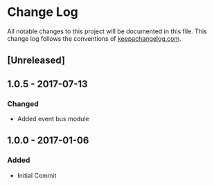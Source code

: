 # Change Log
All notable changes to this project will be documented in this file. This change log follows the conventions of [keepachangelog.com](http://keepachangelog.com/).

## [Unreleased]

## 1.0.5 - 2017-07-13
### Changed
- Added event bus module

## 1.0.0 - 2017-01-06
### Added
- Initial Commit

